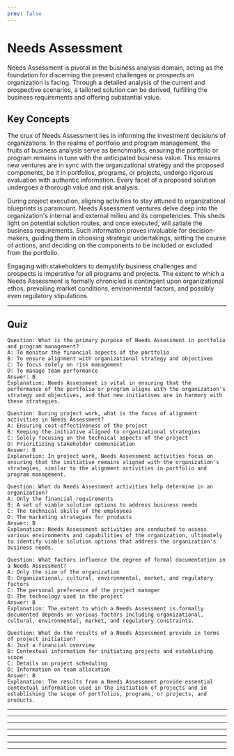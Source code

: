 ```yaml
---
prev: false
---
```


# Needs Assessment

Needs Assessment is pivotal in the business analysis domain, acting as the foundation for discerning the present challenges or prospects an organization is facing. Through a detailed analysis of the current and prospective scenarios, a tailored solution can be derived, fulfilling the business requirements and offering substantial value.

## Key Concepts

The crux of Needs Assessment lies in informing the investment decisions of organizations. In the realms of portfolio and program management, the fruits of business analysis serve as benchmarks, ensuring the portfolio or program remains in tune with the anticipated business value. This ensures new ventures are in sync with the organizational strategy and the proposed components, be it in portfolios, programs, or projects, undergo rigorous evaluation with authentic information. Every facet of a proposed solution undergoes a thorough value and risk analysis.

During project execution, aligning activities to stay attuned to organizational blueprints is paramount. Needs Assessment ventures delve deep into the organization's internal and external milieu and its competencies. This sheds light on potential solution routes, and once executed, will satiate the business requirements. Such information proves invaluable for decision-makers, guiding them in choosing strategic undertakings, setting the course of actions, and deciding on the components to be included or excluded from the portfolio.

Engaging with stakeholders to demystify business challenges and prospects is imperative for all programs and projects. The extent to which a Needs Assessment is formally chronicled is contingent upon organizational ethos, prevailing market conditions, environmental factors, and possibly even regulatory stipulations.

---

## Quiz

```quiz
Question: What is the primary purpose of Needs Assessment in portfolio and program management?
A: To monitor the financial aspects of the portfolio
B: To ensure alignment with organizational strategy and objectives
C: To focus solely on risk management
D: To manage team performance
Answer: B
Explanation: Needs Assessment is vital in ensuring that the performance of the portfolio or program aligns with the organization's strategy and objectives, and that new initiatives are in harmony with these strategies.

Question: During project work, what is the focus of alignment activities in Needs Assessment?
A: Ensuring cost-effectiveness of the project
B: Keeping the initiative aligned to organizational strategies
C: Solely focusing on the technical aspects of the project
D: Prioritizing stakeholder communication
Answer: B
Explanation: In project work, Needs Assessment activities focus on ensuring that the initiative remains aligned with the organization's strategies, similar to the alignment activities in portfolio and program management.

Question: What do Needs Assessment activities help determine in an organization?
A: Only the financial requirements
B: A set of viable solution options to address business needs
C: The technical skills of the employees
D: The marketing strategies for products
Answer: B
Explanation: Needs Assessment activities are conducted to assess various environments and capabilities of the organization, ultimately to identify viable solution options that address the organization's business needs.

Question: What factors influence the degree of formal documentation in a Needs Assessment?
A: Only the size of the organization
B: Organizational, cultural, environmental, market, and regulatory factors
C: The personal preference of the project manager
D: The technology used in the project
Answer: B
Explanation: The extent to which a Needs Assessment is formally documented depends on various factors including organizational, cultural, environmental, market, and regulatory constraints.

Question: What do the results of a Needs Assessment provide in terms of project initiation?
A: Just a financial overview
B: Contextual information for initiating projects and establishing scope
C: Details on project scheduling
D: Information on team allocation
Answer: B
Explanation: The results from a Needs Assessment provide essential contextual information used in the initiation of projects and in establishing the scope of portfolios, programs, or projects, and products.
```

---

<!--@include: ../processes/identify-problem-or-opportunity.md{6,}-->

---

<!--@include: ../processes/assess-current-state.md{6,}-->

---

<!--@include: ../processes/determine-future-state.md{6,}-->

---

<!--@include: ../processes/determine-viable-options-and-provide-recommendation.md{6,}-->

---

<!--@include: ../processes/facilitate-product-roadmap-development.md{6,}-->

---

<!--@include: ../processes/assemble-business-case.md{6,}-->

---

<!--@include: ../processes/support-charter-development.md{6,}-->
